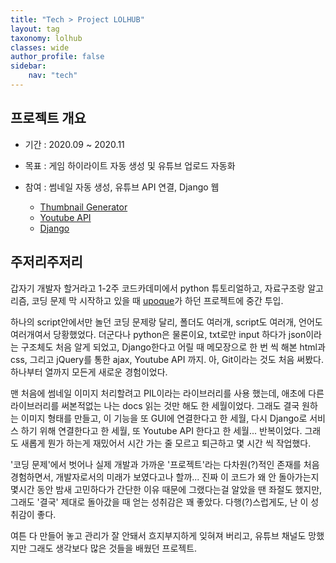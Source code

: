 ```yaml
---
title: "Tech > Project LOLHUB"
layout: tag
taxonomy: lolhub
classes: wide
author_profile: false
sidebar:
    nav: "tech"
---
```

## 프로젝트 개요
- 기간 : 2020.09 ~ 2020.11
- 목표 : 게임 하이라이트 자동 생성 및 유튜브 업로드 자동화
- 참여 : 썸네일 자동 생성, 유튜브 API 연결, Django 웹

    - [Thumbnail Generator](/tech/thumbnail-generator/)
    - [Youtube API](/tech/youtube-api/)
    - [Django](/tech/djnago/)


## 주저리주저리

갑자기 개발자 할거라고 1-2주 코드카데미에서 python 튜토리얼하고, 자료구조랑 알고리즘, 코딩 문제 막 시작하고 있을 때 [upoque](https://github.com/upoque)가 하던 프로젝트에 중간 투입.

하나의 script안에서만 놀던 코딩 문제랑 달리, 폴더도 여러개, script도 여러개, 언어도 여러개여서 당황했었다. 더군다나 python은 물론이요, txt로만 input 하다가 json이라는 구조체도 처음 알게 되었고, Django한다고 어릴 때 메모장으로 한 번 씩 해본 html과 css, 그리고 jQuery를 통한 ajax, Youtube API 까지. 아, Git이라는 것도 처음 써봤다. 하나부터 열까지 모든게 새로운 경험이었다.

맨 처음에 썸네일 이미지 처리할려고 PIL이라는 라이브러리를 사용 했는데, 애초에 다른 라이브러리를 써본적없는 나는 docs 읽는 것만 해도 한 세월이었다. 그래도 결국 원하는 이미지 형태를 만들고, 이 기능을 또 GUI에 연결한다고 한 세월, 다시 Django로 서비스 하기 위해 연결한다고 한 세월, 또 Youtube API 한다고 한 세월... 반복이었다. 그래도 새롭게 뭔가 하는게 재밌어서 시간 가는 줄 모르고 퇴근하고 몇 시간 씩 작업했다.

'코딩 문제'에서 벗어나 실제 개발과 가까운 '프로젝트'라는 다차원(?)적인 존재를 처음 경험하면서, 개발자로서의 미래가 보였다고나 할까... 진짜 이 코드가 왜 안 돌아가는지 몇시간 동안 밤새 고민하다가 간단한 이유 때문에 그랬다는걸 알았을 땐 좌절도 했지만, 그래도 '결국' 제대로 돌아갔을 때 얻는 성취감은 꽤 좋았다. 다행(?)스럽게도, 난 이 성취감이 좋다.

여튼 다 만들어 놓고 관리가 잘 안돼서 흐지부지하게 잊혀져 버리고, 유튜브 채널도 망했지만 그래도 생각보다 많은 것들을 배웠던 프로젝트.